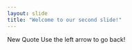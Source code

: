 ```yaml
---
layout: slide
title: "Welcome to our second slide!"
---
```

New Quote
Use the left arrow to go back!
